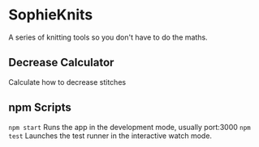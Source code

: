 # SophieKnits 

A series of knitting tools so you don't have to do the maths.

## Decrease Calculator

Calculate how to decrease stitches 

## npm Scripts

`npm start` Runs the app in the development mode, usually port:3000
`npm test` Launches the test runner in the interactive watch mode.

